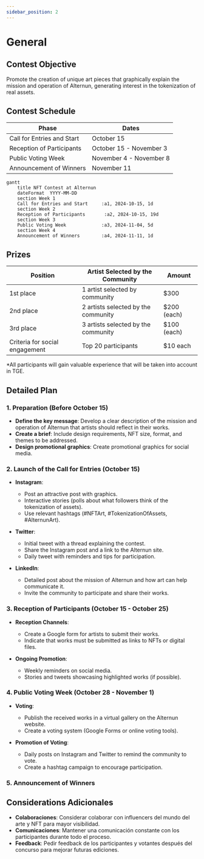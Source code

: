 ```yaml
---
sidebar_position: 2
---
```


# General

## Contest Objective
Promote the creation of unique art pieces that graphically explain the mission and operation of Alternun, generating interest in the tokenization of real assets.

## Contest Schedule


| Phase                      | Dates                    |
| -------------------------- | ------------------------ |
| Call for Entries and Start | October 15               |
| Reception of Participants  | October 15 - November 3  |
| Public Voting Week         | November 4 -  November 8 |
| Announcement of Winners    | November 11              |

```mermaid
gantt
    title NFT Contest at Alternun
    dateFormat  YYYY-MM-DD
    section Week 1
    Call for Entries and Start     :a1, 2024-10-15, 1d
    section Week 2
    Reception of Participants       :a2, 2024-10-15, 19d
    section Week 3
    Public Voting Week             :a3, 2024-11-04, 5d
    section Week 4
    Announcement of Winners        :a4, 2024-11-11, 1d

```

## Prizes

| Position                    | Artist Selected by the Community    | Amount      |
| --------------------------- | ----------------------------------- | ----------- |
| 1st place                  | 1 artist selected by community      | $300        |
| 2nd place                  | 2 artists selected by the community | $200 (each) |
| 3rd place                  | 3 artists selected by the community | $100 (each) |
| Criteria for social engagement | Top 20 participants                 | $10 each    |

*All participants will gain valuable experience that will be taken into account in TGE.

## Detailed Plan

### 1. Preparation (Before October 15)
- **Define the key message**: Develop a clear description of the mission and operation of Alternun that artists should reflect in their works.
- **Create a brief**: Include design requirements, NFT size, format, and themes to be addressed.
- **Design promotional graphics**: Create promotional graphics for social media.

### 2. Launch of the Call for Entries (October 15)
- **Instagram**:
  - Post an attractive post with graphics.
  - Interactive stories (polls about what followers think of the tokenization of assets).
  - Use relevant hashtags (#NFTArt, #TokenizationOfAssets, #AlternunArt).
  
- **Twitter**:
  - Initial tweet with a thread explaining the contest.
  - Share the Instagram post and a link to the Alternun site.
  - Daily tweet with reminders and tips for participation.
  
- **LinkedIn**:
  - Detailed post about the mission of Alternun and how art can help communicate it.
  - Invite the community to participate and share their works.

### 3. Reception of Participants (October 15 - October 25)
- **Reception Channels**:
  - Create a Google form for artists to submit their works.
  - Indicate that works must be submitted as links to NFTs or digital files.
  
- **Ongoing Promotion**:
  - Weekly reminders on social media.
  - Stories and tweets showcasing highlighted works (if possible).

### 4. Public Voting Week (October 28 - November 1)
- **Voting**:
  - Publish the received works in a virtual gallery on the Alternun website.
  - Create a voting system (Google Forms or online voting tools).
  
- **Promotion of Voting**:
  - Daily posts on Instagram and Twitter to remind the community to vote.
  - Create a hashtag campaign to encourage participation.

### 5. Announcement of Winners

## Considerations Adicionales
- **Colaboraciones**: Considerar colaborar con influencers del mundo del arte y NFT para mayor visibilidad.
- **Comunicaciones**: Mantener una comunicación constante con los participantes durante todo el proceso.
- **Feedback**: Pedir feedback de los participantes y votantes después del concurso para mejorar futuras ediciones.

